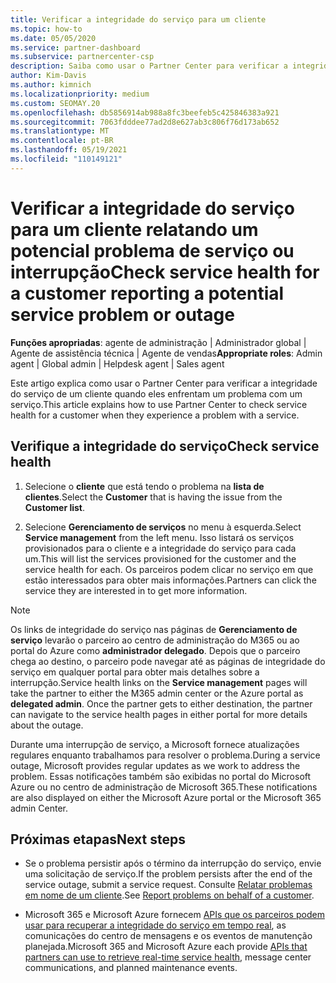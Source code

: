 ```yaml
---
title: Verificar a integridade do serviço para um cliente
ms.topic: how-to
ms.date: 05/05/2020
ms.service: partner-dashboard
ms.subservice: partnercenter-csp
description: Saiba como usar o Partner Center para verificar a integridade do serviço de um cliente quando eles enfrentam um problema com um serviço.
author: Kim-Davis
ms.author: kimnich
ms.localizationpriority: medium
ms.custom: SEOMAY.20
ms.openlocfilehash: db5856914ab988a8fc3beefeb5c425846383a921
ms.sourcegitcommit: 7063fdddee77ad2d8e627ab3c806f76d173ab652
ms.translationtype: MT
ms.contentlocale: pt-BR
ms.lasthandoff: 05/19/2021
ms.locfileid: "110149121"
---
```

# <a name="check-service-health-for-a-customer-reporting-a-potential-service-problem-or-outage"></a><span data-ttu-id="e658b-103">Verificar a integridade do serviço para um cliente relatando um potencial problema de serviço ou interrupção</span><span class="sxs-lookup"><span data-stu-id="e658b-103">Check service health for a customer reporting a potential service problem or outage</span></span>

<span data-ttu-id="e658b-104">**Funções apropriadas**: agente de administração | Administrador global | Agente de assistência técnica | Agente de vendas</span><span class="sxs-lookup"><span data-stu-id="e658b-104">**Appropriate roles**: Admin agent | Global admin | Helpdesk agent | Sales agent</span></span>

<span data-ttu-id="e658b-105">Este artigo explica como usar o Partner Center para verificar a integridade do serviço de um cliente quando eles enfrentam um problema com um serviço.</span><span class="sxs-lookup"><span data-stu-id="e658b-105">This article explains how to use Partner Center to check service health for a customer when they experience a problem with a service.</span></span> 

## <a name="check-service-health"></a><span data-ttu-id="e658b-106">Verifique a integridade do serviço</span><span class="sxs-lookup"><span data-stu-id="e658b-106">Check service health</span></span>

1. <span data-ttu-id="e658b-107">Selecione o **cliente** que está tendo o problema na **lista de clientes**.</span><span class="sxs-lookup"><span data-stu-id="e658b-107">Select the **Customer** that is having the issue from the **Customer list**.</span></span>

2. <span data-ttu-id="e658b-108">Selecione **Gerenciamento de serviços** no menu à esquerda.</span><span class="sxs-lookup"><span data-stu-id="e658b-108">Select **Service management** from the left menu.</span></span> <span data-ttu-id="e658b-109">Isso listará os serviços provisionados para o cliente e a integridade do serviço para cada um.</span><span class="sxs-lookup"><span data-stu-id="e658b-109">This will list the services provisioned for the customer and the service health for each.</span></span> <span data-ttu-id="e658b-110">Os parceiros podem clicar no serviço em que estão interessados para obter mais informações.</span><span class="sxs-lookup"><span data-stu-id="e658b-110">Partners can click the service they are interested in to get more information.</span></span> 

>[!NOTE] 
> <span data-ttu-id="e658b-111">Os links de integridade do serviço nas páginas de **Gerenciamento de serviço** levarão o parceiro ao centro de administração do M365 ou ao portal do Azure como **administrador delegado**. Depois que o parceiro chega ao destino, o parceiro pode navegar até as páginas de integridade do serviço em qualquer portal para obter mais detalhes sobre a interrupção.</span><span class="sxs-lookup"><span data-stu-id="e658b-111">Service health links on the **Service management** pages will take the partner to either the M365 admin center or the Azure portal as **delegated admin**. Once the partner gets to either destination, the partner can navigate to the service health pages in either portal for more details about the outage.</span></span>
 
<span data-ttu-id="e658b-112">Durante uma interrupção de serviço, a Microsoft fornece atualizações regulares enquanto trabalhamos para resolver o problema.</span><span class="sxs-lookup"><span data-stu-id="e658b-112">During a service outage, Microsoft provides regular updates as we work to address the problem.</span></span> <span data-ttu-id="e658b-113">Essas notificações também são exibidas no portal do Microsoft Azure ou no centro de administração de Microsoft 365.</span><span class="sxs-lookup"><span data-stu-id="e658b-113">These notifications are also displayed on either the Microsoft Azure portal or the Microsoft 365 admin Center.</span></span>

## <a name="next-steps"></a><span data-ttu-id="e658b-114">Próximas etapas</span><span class="sxs-lookup"><span data-stu-id="e658b-114">Next steps</span></span> 

- <span data-ttu-id="e658b-115">Se o problema persistir após o término da interrupção do serviço, envie uma solicitação de serviço.</span><span class="sxs-lookup"><span data-stu-id="e658b-115">If the problem persists after the end of the service outage, submit a service request.</span></span> <span data-ttu-id="e658b-116">Consulte [Relatar problemas em nome de um cliente](report-problems-on-behalf-of-a-customer.md).</span><span class="sxs-lookup"><span data-stu-id="e658b-116">See [Report problems on behalf of a customer](report-problems-on-behalf-of-a-customer.md).</span></span>

- <span data-ttu-id="e658b-117">Microsoft 365 e Microsoft Azure fornecem [APIs que os parceiros podem usar para recuperar a integridade do serviço em tempo real](get-automated-service-notifications-with-our-apis.md), as comunicações do centro de mensagens e os eventos de manutenção planejada.</span><span class="sxs-lookup"><span data-stu-id="e658b-117">Microsoft 365 and Microsoft Azure each provide [APIs that partners can use to retrieve real-time service health](get-automated-service-notifications-with-our-apis.md), message center communications, and planned maintenance events.</span></span>

 

